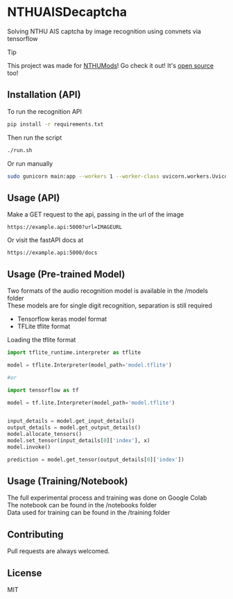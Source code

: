# NTHUAISDecaptcha

Solving NTHU AIS captcha by image recognition using convnets via tensorflow

> [!TIP]
> This project was made for [NTHUMods](https://nthumods.com/)!
> Go check it out! It's [open source](https://github.com/nthumodifications/courseweb) too!

## Installation (API)

To run the recognition API

```bash
pip install -r requirements.txt
```

Then run the script

```bash
./run.sh
```

Or run manually

```bash
sudo gunicorn main:app --workers 1 --worker-class uvicorn.workers.UvicornWorker --bind 0.0.0.0:5000
```

## Usage (API)

Make a GET request to the api, passing in the url of the image

```
https://example.api:5000?url=IMAGEURL
```

Or visit the fastAPI docs at

```
https://example.api:5000/docs
```

## Usage (Pre-trained Model)

Two formats of the audio recognition model is available in the /models folder  
These models are for single digit recognition, separation is still required

- Tensorflow keras model format
- TFLite tflite format

Loading the tflite format

```py
import tflite_runtime.interpreter as tflite

model = tflite.Interpreter(model_path='model.tflite')

#or

import tensorflow as tf

model = tf.lite.Interpreter(model_path='model.tflite')


input_details = model.get_input_details()
output_details = model.get_output_details()
model.allocate_tensors()
model.set_tensor(input_details[0]['index'], x)
model.invoke()

prediction = model.get_tensor(output_details[0]['index'])
```

## Usage (Training/Notebook)

The full experimental process and training was done on Google Colab  
The notebook can be found in the /notebooks folder  
Data used for training can be found in the /training folder

## Contributing

Pull requests are always welcomed.

## License

MIT
